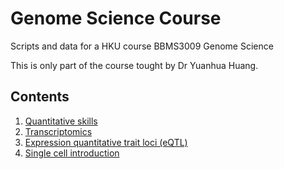 # Genome Science Course
Scripts and data for a HKU course BBMS3009 Genome Science

This is only part of the course tought by Dr Yuanhua Huang.

## Contents
1. [Quantitative skills](quant_skills)
2. [Transcriptomics](transcriptomics)
3. [Expression quantitative trait loci (eQTL)](eQTL)
4. [Single cell introduction](singlecell)

